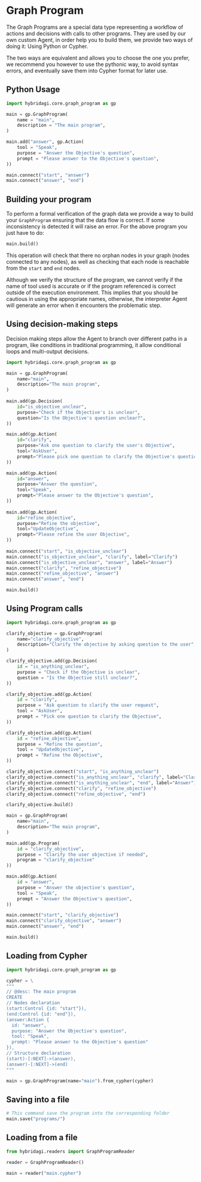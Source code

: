 # Graph Program

The Graph Programs are a special data type representing a workflow of actions and decisions with calls to other programs. They are used by our own custom Agent, in order help you to build them, we provide two ways of doing it: Using Python or Cypher.

The two ways are equivalent and allows you to choose the one you prefer, we recommend you however to use the pythonic way, to avoid syntax errors, and eventually save them into Cypher format for later use.

## Python Usage

```python
import hybridagi.core.graph_program as gp

main = gp.GraphProgram(
	name = "main",
	description = "The main program",
)

main.add("answer", gp.Action(
	tool = "Speak",
	purpose = "Answer the Objective's question",
	prompt = "Please answer to the Objective's question",
))

main.connect("start", "answer")
main.connect("answer", "end")

```

## Building your program

To perform a formal verification of the graph data we provide a way to build your `GraphProgram` ensuring that the data flow is correct. If some inconsistency is detected it will raise an error. For the above program you just have to do:

```python
main.build()
```

This operation will check that there no orphan nodes in your graph (nodes connected to any nodes), as well as checking that each node is reachable from the `start` and `end` nodes.

Although we verify the structure of the program, we cannot verify if the name of tool used is accurate or if the program referenced is correct outside of the execution environment. This implies that you should be cautious in using the appropriate names, otherwise, the interpreter Agent will generate an error when it encounters the problematic step.

## Using decision-making steps

Decision making steps allow the Agent to branch over different paths in a program, like conditions in traditional programming, it allow conditional loops and multi-output decisions.

```python
import hybridagi.core.graph_program as gp

main = gp.GraphProgram(
    name="main",
    description="The main program",
)
    
main.add(gp.Decision(
    id="is_objective_unclear",
    purpose="Check if the Objective's is unclear",
    question="Is the Objective's question unclear?",
))

main.add(gp.Action(
    id="clarify",
    purpose="Ask one question to clarify the user's Objective",
    tool="AskUser",
    prompt="Please pick one question to clarify the Objective's question",
))

main.add(gp.Action(
    id="answer",
    purpose="Answer the question",
    tool="Speak",
    prompt="Please answer to the Objective's question",
))
    
main.add(gp.Action(
    id="refine_objective",
    purpose="Refine the objective",
    tool="UpdateObjective",
    prompt="Please refine the user Objective",
))
    
main.connect("start", "is_objective_unclear")
main.connect("is_objective_unclear", "clarify", label="Clarify")
main.connect("is_objective_unclear", "answer", label="Answer")
main.connect("clarify", "refine_objective")
main.connect("refine_objective", "answer")
main.connect("answer", "end")

main.build()
```

## Using Program calls

```python
import hybridagi.core.graph_program as gp

clarify_objective = gp.GraphProgram(
    name="clarify_objective",
    description="Clarify the objective by asking question to the user",
)

clarify_objective.add(gp.Decision(
    id = "is_anything_unclear",
    purpose = "Check if the Objective is unclear",
    question = "Is the Objective still unclear?",
))

clarify_objective.add(gp.Action(
    id = "clarify",
    purpose = "Ask question to clarify the user request",
    tool = "AskUser",
    prompt = "Pick one question to clarify the Objective",
))

clarify_objective.add(gp.Action(
    id = "refine_objective",
    purpose = "Refine the question",
    tool = "UpdateObjective",
    prompt = "Refine the Objective",
))

clarify_objective.connect("start", "is_anything_unclear")
clarify_objective.connect("is_anything_unclear", "clarify", label="Clarify")
clarify_objective.connect("is_anything_unclear", "end", label="Answer")
clarify_objective.connect("clarify", "refine_objective")
clarify_objective.connect("refine_objective", "end")

clarify_objective.build()

main = gp.GraphProgram(
    name="main",
    description="The main program",
)

main.add(gp.Program(
    id = "clarify_objective",
    purpose = "Clarify the user objective if needed",
    program = "clarify_objective"
))

main.add(gp.Action(
    id = "answer",
    purpose = "Answer the objective's question",
    tool = "Speak",
    prompt = "Answer the Objective's question",
))

main.connect("start", "clarify_objective")
main.connect("clarify_objective", "answer")
main.connect("answer", "end")

main.build()
```

## Loading from Cypher

```python
import hybridagi.core.graph_program as gp

cypher = \
"""
// @desc: The main program
CREATE
// Nodes declaration
(start:Control {id: "start"}),
(end:Control {id: "end"}),
(answer:Action {
  id: "answer",
  purpose: "Answer the Objective's question",
  tool: "Speak",
  prompt: "Please answer to the Objective's question"
}),
// Structure declaration
(start)-[:NEXT]->(answer),
(answer)-[:NEXT]->(end)
"""

main = gp.GraphProgram(name="main").from_cypher(cypher)
```

## Saving into a file

```python
# This command save the program into the corresponding folder
main.save("programs/")
```

## Loading from a file

```python
from hybridagi.readers import GraphProgramReader

reader = GraphProgramReader()

main = reader("main.cypher")
```
